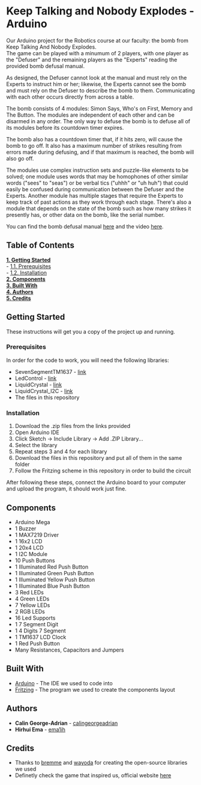 # Keep Talking and Nobody Explodes - Arduino
Our Arduino project for the Robotics course at our faculty: the bomb from Keep Talking And Nobody Explodes.  
The game can be played with a minumum of 2 players, with one player as the "Defuser" and the remaining players as the "Experts" reading the provided bomb defusal manual.    

As designed, the Defuser cannot look at the manual and must rely on the Experts to instruct him or her; likewise, the Experts cannot see the bomb and must rely on the Defuser to describe the bomb to them. Communicating with each other occurs directly from across a table.
  
The bomb consists of 4 modules: Simon Says, Who's on First, Memory and The Button. The modules are independent of each other and can be disarmed in any order. The only way to defuse the bomb is to defuse all of its modules before its countdown timer expires.  

The bomb also has a countdown timer that, if it hits zero, will cause the bomb to go off. It also has a maximum number of strikes resulting from errors made during defusing, and if that maximum is reached, the bomb will also go off.  

The modules use complex instruction sets and puzzle-like elements to be solved; one module uses words that may be homophones of other similar words ("sees" to "seas") or be verbal tics ("uhhh" or "uh huh") that could easily be confused during communication between the Defuser and the Experts. Another module has multiple stages that require the Experts to keep track of past actions as they work through each stage. There's also a module that depends on the state of the bomb such as how many strikes it presently has, or other data on the bomb, like the serial number.  

You can find the bomb defusal manual [here](https://ema1ih.github.io/ArduinoKTANE-Manual/) and the video [here](https://youtu.be/zdycmzsBQvo).

## Table of Contents
**[1. Getting Started](#getting-started)**  
    - [1.1. Prerequisites](#prerequisites)  
    - [1.2. Installation](#installation)  
**[2. Components](#components)**  
**[3. Built With](#built-with)**  
**[4. Authors](#authors)**  
**[5. Credits](#credits)**  


## Getting Started
These instructions will get you a copy of the project up and running.

### Prerequisites
In order for the code to work, you will need the following libraries:  
- SevenSegmentTM1637 - [link](https://github.com/bremme/arduino-tm1637)  
- LedControl - [link](https://github.com/wayoda/LedControl)  
- LiquidCrystal - [link](https://www.arduinolibraries.info/libraries/liquid-crystal)  
- LiquidCrystal_I2C - [link](https://www.arduinolibraries.info/libraries/liquid-crystal-i2-c?fbclid=IwAR016eH4yHLd4HKqA-OcUghdO19ukQlUcGXE2mY0AUaA8aWecJZJvaQrt5E)
- The files in this repository

### Installation
1. Download the .zip files from the links provided
2. Open Arduino IDE
3. Click Sketch -> Include Library -> Add .ZIP Library...
4. Select the library
5. Repeat steps 3 and 4 for each library
6. Download the files in this repository and put all of them in the same folder
7. Follow the Fritzing scheme in this repository in order to build the circuit

After following these steps, connect the Arduino board to your computer and upload the program, it should work just fine.

## Components
 - Arduino Mega
 - 1 Buzzer
 - 1 MAX7219 Driver
 - 1 16x2 LCD
 - 1 20x4 LCD
 - 1 I2C Module
 - 10 Push Buttons
 - 1 Illuminated Red Push Button
 - 1 Illuminated Green Push Button
 - 1 Illuminated Yellow Push Button
 - 1 Illuminated Blue Push Button
 - 3 Red LEDs
 - 4 Green LEDs
 - 7 Yellow LEDs
 - 2 RGB LEDs
 - 16 Led Supports
 - 1 7 Segment Digit
 - 1 4 Digits 7 Segment
 - 1 TM1637 LCD Clock
 - 1 Red Push Button
 - Many Resistances, Capacitors and Jumpers

## Built With

* [Arduino](https://www.arduino.cc/en/main/software) - The IDE we used to code into
* [Fritzing](http://fritzing.org/home/) - The program we used to create the components layout

## Authors

* **Calin George-Adrian** - [calingeorgeadrian](https://github.com/calingeorgeadrian)
* **Hirhui Ema** - [ema1ih](https://github.com/ema1ih)

## Credits

* Thanks to [bremme](https://github.com/bremme) and [wayoda](https://github.com/wayoda) for creating the open-source libraries we used
* Definetly check the game that inspired us, official website [here](https://keeptalkinggame.com/)
